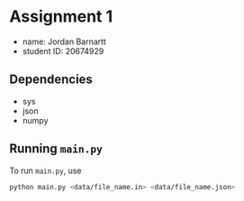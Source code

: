 # Assignment 1

- name: Jordan Barnartt
- student ID: 20674929

## Dependencies

- sys
- json
- numpy

## Running `main.py`

To run `main.py`, use

```sh
python main.py <data/file_name.in> <data/file_name.json>
```